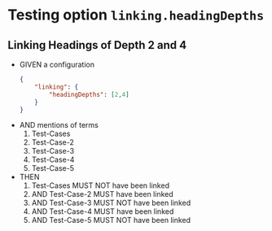 # Testing option `linking.headingDepths`

## Linking Headings of Depth 2 and 4

- GIVEN a configuration
    ~~~json
    {
        "linking": {
            "headingDepths": [2,4]
        }
    }
    ~~~
- AND mentions of terms
  1. Test-Cases
  1. Test-Case-2
  1. Test-Case-3
  1. Test-Case-4
  1. Test-Case-5
- THEN
  1. Test-Cases MUST NOT have been linked
  1. AND Test-Case-2 MUST have been linked
  1. AND Test-Case-3 MUST NOT have been linked
  1. AND Test-Case-4 MUST have been linked
  1. AND Test-Case-5 MUST NOT have been linked
